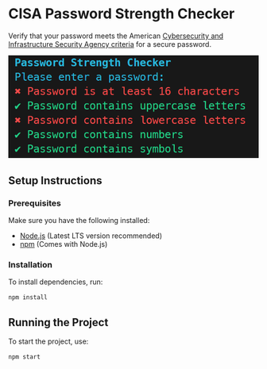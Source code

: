 # CISA Password Strength Checker
Verify that your password meets the American [Cybersecurity and Infrastructure Security Agency criteria](https://www.cisa.gov/secure-our-world/require-strong-passwords) for a secure password.

![Example image](./example.png)

## Setup Instructions

### Prerequisites
Make sure you have the following installed:
- [Node.js](https://nodejs.org/) (Latest LTS version recommended)
- [npm](https://www.npmjs.com/) (Comes with Node.js)

### Installation
To install dependencies, run:

```sh
npm install
```

## Running the Project
To start the project, use:
```sh
npm start
```